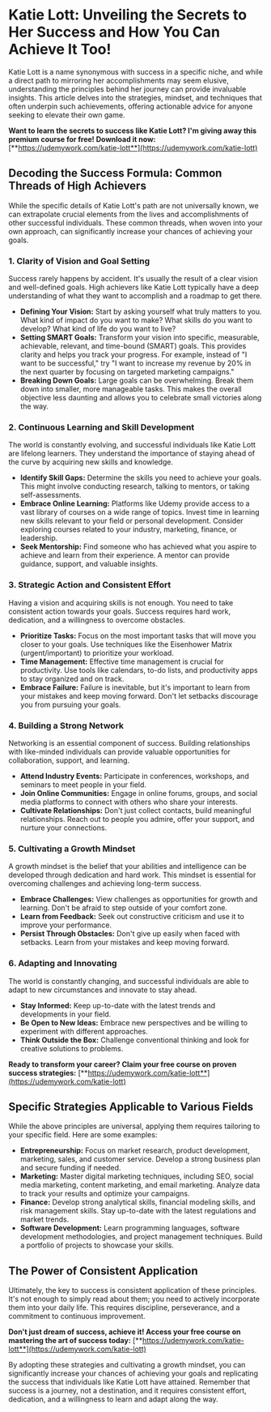 # Katie Lott: Unveiling the Secrets to Her Success and How You Can Achieve It Too!

Katie Lott is a name synonymous with success in a specific niche, and while a direct path to mirroring her accomplishments may seem elusive, understanding the principles behind her journey can provide invaluable insights. This article delves into the strategies, mindset, and techniques that often underpin such achievements, offering actionable advice for anyone seeking to elevate their own game.

**Want to learn the secrets to success like Katie Lott? I'm giving away this premium course for free! Download it now:** [**https://udemywork.com/katie-lott**](https://udemywork.com/katie-lott)

## Decoding the Success Formula: Common Threads of High Achievers

While the specific details of Katie Lott's path are not universally known, we can extrapolate crucial elements from the lives and accomplishments of other successful individuals. These common threads, when woven into your own approach, can significantly increase your chances of achieving your goals.

### 1. Clarity of Vision and Goal Setting

Success rarely happens by accident. It's usually the result of a clear vision and well-defined goals. High achievers like Katie Lott typically have a deep understanding of what they want to accomplish and a roadmap to get there.

*   **Defining Your Vision:** Start by asking yourself what truly matters to you. What kind of impact do you want to make? What skills do you want to develop? What kind of life do you want to live?
*   **Setting SMART Goals:** Transform your vision into specific, measurable, achievable, relevant, and time-bound (SMART) goals. This provides clarity and helps you track your progress. For example, instead of "I want to be successful," try "I want to increase my revenue by 20% in the next quarter by focusing on targeted marketing campaigns."
*   **Breaking Down Goals:** Large goals can be overwhelming. Break them down into smaller, more manageable tasks. This makes the overall objective less daunting and allows you to celebrate small victories along the way.

### 2. Continuous Learning and Skill Development

The world is constantly evolving, and successful individuals like Katie Lott are lifelong learners. They understand the importance of staying ahead of the curve by acquiring new skills and knowledge.

*   **Identify Skill Gaps:** Determine the skills you need to achieve your goals. This might involve conducting research, talking to mentors, or taking self-assessments.
*   **Embrace Online Learning:** Platforms like Udemy provide access to a vast library of courses on a wide range of topics. Invest time in learning new skills relevant to your field or personal development.  Consider exploring courses related to your industry, marketing, finance, or leadership.
*   **Seek Mentorship:** Find someone who has achieved what you aspire to achieve and learn from their experience. A mentor can provide guidance, support, and valuable insights.

### 3. Strategic Action and Consistent Effort

Having a vision and acquiring skills is not enough. You need to take consistent action towards your goals. Success requires hard work, dedication, and a willingness to overcome obstacles.

*   **Prioritize Tasks:** Focus on the most important tasks that will move you closer to your goals. Use techniques like the Eisenhower Matrix (urgent/important) to prioritize your workload.
*   **Time Management:** Effective time management is crucial for productivity. Use tools like calendars, to-do lists, and productivity apps to stay organized and on track.
*   **Embrace Failure:** Failure is inevitable, but it's important to learn from your mistakes and keep moving forward. Don't let setbacks discourage you from pursuing your goals.

### 4. Building a Strong Network

Networking is an essential component of success. Building relationships with like-minded individuals can provide valuable opportunities for collaboration, support, and learning.

*   **Attend Industry Events:** Participate in conferences, workshops, and seminars to meet people in your field.
*   **Join Online Communities:** Engage in online forums, groups, and social media platforms to connect with others who share your interests.
*   **Cultivate Relationships:** Don't just collect contacts, build meaningful relationships. Reach out to people you admire, offer your support, and nurture your connections.

### 5. Cultivating a Growth Mindset

A growth mindset is the belief that your abilities and intelligence can be developed through dedication and hard work. This mindset is essential for overcoming challenges and achieving long-term success.

*   **Embrace Challenges:** View challenges as opportunities for growth and learning. Don't be afraid to step outside of your comfort zone.
*   **Learn from Feedback:** Seek out constructive criticism and use it to improve your performance.
*   **Persist Through Obstacles:** Don't give up easily when faced with setbacks. Learn from your mistakes and keep moving forward.

### 6. Adapting and Innovating

The world is constantly changing, and successful individuals are able to adapt to new circumstances and innovate to stay ahead.

*   **Stay Informed:** Keep up-to-date with the latest trends and developments in your field.
*   **Be Open to New Ideas:** Embrace new perspectives and be willing to experiment with different approaches.
*   **Think Outside the Box:** Challenge conventional thinking and look for creative solutions to problems.

**Ready to transform your career? Claim your free course on proven success strategies:** [**https://udemywork.com/katie-lott**](https://udemywork.com/katie-lott)

## Specific Strategies Applicable to Various Fields

While the above principles are universal, applying them requires tailoring to your specific field. Here are some examples:

*   **Entrepreneurship:** Focus on market research, product development, marketing, sales, and customer service. Develop a strong business plan and secure funding if needed.
*   **Marketing:** Master digital marketing techniques, including SEO, social media marketing, content marketing, and email marketing. Analyze data to track your results and optimize your campaigns.
*   **Finance:** Develop strong analytical skills, financial modeling skills, and risk management skills. Stay up-to-date with the latest regulations and market trends.
*   **Software Development:** Learn programming languages, software development methodologies, and project management techniques. Build a portfolio of projects to showcase your skills.

## The Power of Consistent Application

Ultimately, the key to success is consistent application of these principles. It's not enough to simply read about them; you need to actively incorporate them into your daily life. This requires discipline, perseverance, and a commitment to continuous improvement.

**Don't just dream of success, achieve it! Access your free course on mastering the art of success today:** [**https://udemywork.com/katie-lott**](https://udemywork.com/katie-lott)

By adopting these strategies and cultivating a growth mindset, you can significantly increase your chances of achieving your goals and replicating the success that individuals like Katie Lott have attained. Remember that success is a journey, not a destination, and it requires consistent effort, dedication, and a willingness to learn and adapt along the way.
